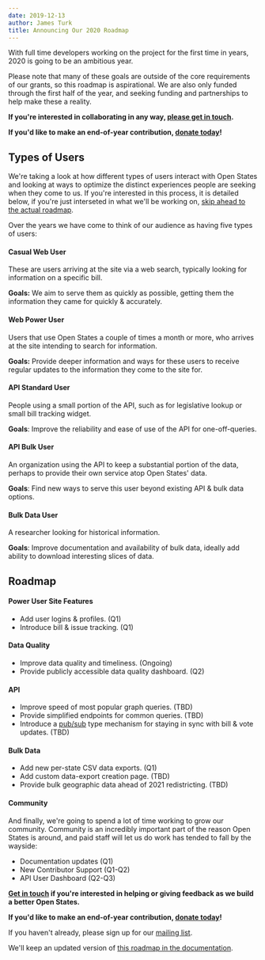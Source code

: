 ```yaml
---
date: 2019-12-13
author: James Turk
title: Announcing Our 2020 Roadmap
---
```


With full time developers working on the project for the first time in years, 2020 is going to be an ambitious year.

Please note that many of these goals are outside of the core requirements of our grants, so this roadmap is aspirational.
We are also only funded through the first half of the year, and seeking funding and partnerships to help make these a reality.

**If you're interested in collaborating in any way, [please get in touch](mailto:contact@openstates.org).**

**If you'd like to make an end-of-year contribution, [donate today](https://openstates.org/donate/)!**

## Types of Users

We're taking a look at how different types of users interact with Open States and looking at ways to optimize the distinct experiences people are seeking when they come to us.  If you're interested in this process, it is detailed below, if you're just interseted in what we'll be working on, [skip ahead to the actual roadmap](#roadmap).

Over the years we have come to think of our audience as having five types of users:

#### Casual Web User

These are users arriving at the site via a web search, typically looking for information on a specific bill.

**Goals:** We aim to serve them as quickly as possible, getting them the information they came for quickly & accurately.


#### Web Power User

Users that use Open States a couple of times a month or more, who arrives at the site intending to search for information.

**Goals:** Provide deeper information and ways for these users to receive regular updates to the information they come to the site for.


#### API Standard User

People using a small portion of the API, such as for legislative lookup or small bill tracking widget.

**Goals**: Improve the reliability and ease of use of the API for one-off-queries.


#### API Bulk User

An organization using the API to keep a substantial portion of the data, perhaps to provide their own service atop Open States' data.

**Goals**: Find new ways to serve this user beyond existing API & bulk data options.

#### Bulk Data User

A researcher looking for historical information.

**Goals**: Improve documentation and availability of bulk data, ideally add ability to download interesting slices of data.


## Roadmap

#### Power User Site Features

- Add user logins & profiles.   (Q1)
- Introduce bill & issue tracking.  (Q1)

#### Data Quality

- Improve data quality and timeliness.  (Ongoing)
- Provide publicly accessible data quality dashboard.  (Q2)

#### API

- Improve speed of most popular graph queries.  (TBD)
- Provide simplified endpoints for common queries.  (TBD)
- Introduce a [pub/sub](https://en.wikipedia.org/wiki/Publish%E2%80%93subscribe_pattern) type mechanism for staying in sync with bill & vote updates.  (TBD)

#### Bulk Data

- Add new per-state CSV data exports.  (Q1)
- Add custom data-export creation page. (TBD)
- Provide bulk geographic data ahead of 2021 redistricting. (TBD)

#### Community

And finally, we're going to spend a lot of time working to grow our community.  Community is an incredibly important part of the reason Open States is around, and paid staff will let us do work has tended to fall by the wayside:

- Documentation updates (Q1)
- New Contributor Support (Q1-Q2)
- API User Dashboard (Q2-Q3)

**[Get in touch](mailto:contact@openstates.org) if you're interested in helping or giving feedback as we build a better Open States.**

**If you'd like to make an end-of-year contribution, [donate today](https://openstates.org/donate/)!**

If you haven't already, please sign up for our [mailing list](https://mailchi.mp/16377011c32f/openstates).

We'll keep an updated version of [this roadmap in the documentation](https://docs.openstates.org/en/latest/contributing/overview.html#roadmap).

